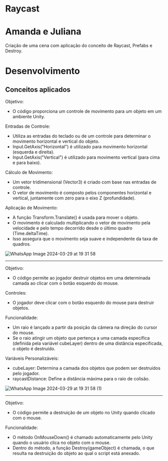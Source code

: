 # Raycast
<h1>Amanda e Juliana</h1>
Criação de uma cena com aplicação do conceito de Raycast, Prefabs e Destroy.

# Desenvolvimento

## Conceitos aplicados
Objetivo:

- O código proporciona um controle de movimento para um objeto em um ambiente Unity.

Entradas de Controle:

- Utiliza as entradas do teclado ou de um controle para determinar o movimento horizontal e vertical do objeto.
- Input.GetAxis("Horizontal") é utilizado para movimento horizontal (esquerda e direita).
- Input.GetAxis("Vertical") é utilizado para movimento vertical (para cima e para baixo).

Cálculo de Movimento:

- Um vetor tridimensional (Vector3) é criado com base nas entradas de controle.
- O vetor de movimento é composto pelos componentes horizontal e vertical, juntamente com zero para o eixo Z (profundidade).

Aplicação de Movimento:

- A função Transform.Translate() é usada para mover o objeto.
- O movimento é calculado multiplicando o vetor de movimento pela velocidade e pelo tempo decorrido desde o último quadro (Time.deltaTime).
- Isso assegura que o movimento seja suave e independente da taxa de quadros.

![WhatsApp Image 2024-03-29 at 19 31 58](https://github.com/Amanda-Meneghin/Raycast/assets/127872372/3dff6387-c53b-4718-a7b1-5edbf9552ab3)

***

Objetivo:

- O código permite ao jogador destruir objetos em uma determinada camada ao clicar com o botão esquerdo do mouse.

Controles:

- O jogador deve clicar com o botão esquerdo do mouse para destruir objetos.

Funcionalidade:

- Um raio é lançado a partir da posição da câmera na direção do cursor do mouse.
- Se o raio atingir um objeto que pertença a uma camada específica (definida pela variável cubeLayer) dentro de uma distância especificada, o objeto é destruído.

Variáveis Personalizáveis:

- cubeLayer: Determina a camada dos objetos que podem ser destruídos pelo jogador.
- raycastDistance: Define a distância máxima para o raio de colisão.

![WhatsApp Image 2024-03-29 at 19 31 58 (1)](https://github.com/Amanda-Meneghin/Raycast/assets/127872372/405aec4c-9aa7-4bc0-895f-d62533c2b01f)

***

Objetivo:

- O código permite a destruição de um objeto no Unity quando clicado com o mouse.

Funcionalidade:

- O método OnMouseDown() é chamado automaticamente pelo Unity quando o usuário clica no objeto com o mouse.
- Dentro do método, a função Destroy(gameObject) é chamada, o que resulta na destruição do objeto ao qual o script está anexado.
